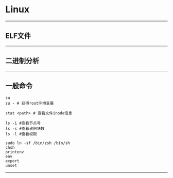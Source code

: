 # Linux
---
## ELF文件






---
## 二进制分析




---
## 一般命令


```shell
su
su - # 获得root环境变量

stat <path> # 查看文件inode信息

ls -i #查看节点号
ls -s #查看占用块数
ls -l #查看权限
```

```shell
sudo ln -sf /bin/zsh /bin/sh
chsh 
printenv
env
export
unset
```
---